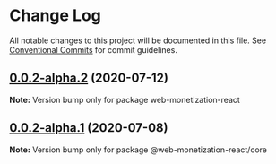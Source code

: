 # Change Log

All notable changes to this project will be documented in this file.
See [Conventional Commits](https://conventionalcommits.org) for commit guidelines.

## [0.0.2-alpha.2](https://github.com/theevilhead/web-monetization-react/compare/v0.0.2-alpha.1...v0.0.2-alpha.2) (2020-07-12)

**Note:** Version bump only for package web-monetization-react





## [0.0.2-alpha.1](https://github.com/theevilhead/web-monetization-react/compare/v0.0.2-alpha.0...v0.0.2-alpha.1) (2020-07-08)

**Note:** Version bump only for package @web-monetization-react/core
